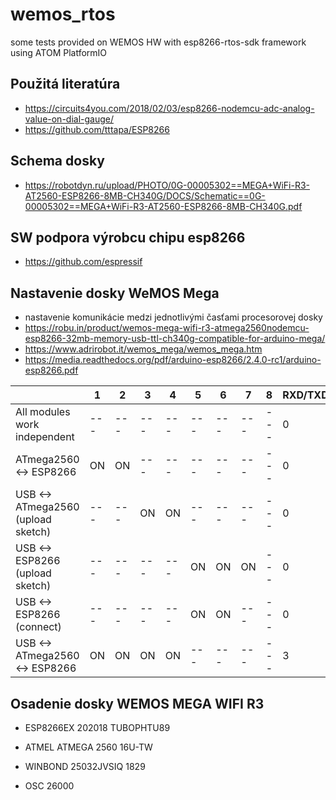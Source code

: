 # wemos_rtos
some tests provided on WEMOS HW with esp8266-rtos-sdk framework using ATOM PlatformIO

## Použitá literatúra
 - https://circuits4you.com/2018/02/03/esp8266-nodemcu-adc-analog-value-on-dial-gauge/
 - https://github.com/tttapa/ESP8266

## Schema dosky
 - https://robotdyn.ru/upload/PHOTO/0G-00005302==MEGA+WiFi-R3-AT2560-ESP8266-8MB-CH340G/DOCS/Schematic==0G-00005302==MEGA+WiFi-R3-AT2560-ESP8266-8MB-CH340G.pdf

## SW podpora výrobcu chipu esp8266
 - https://github.com/espressif

## Nastavenie dosky WeMOS Mega

 - nastavenie komunikácie medzi jednotlivými časťami procesorovej dosky
 - https://robu.in/product/wemos-mega-wifi-r3-atmega2560nodemcu-esp8266-32mb-memory-usb-ttl-ch340g-compatible-for-arduino-mega/
 - https://www.adrirobot.it/wemos_mega/wemos_mega.htm
 - https://media.readthedocs.org/pdf/arduino-esp8266/2.4.0-rc1/arduino-esp8266.pdf

| | 1 | 2 | 3 | 4 | 5 | 6 | 7 | 8 | RXD/TXD |
|-|-|-|-|-|-|-|-|-|-|
| All modules work independent | --- | --- | --- | --- | --- | --- | --- | --- | 0 |
| ATmega2560 <-> ESP8266 | ON | ON | --- | --- | --- | --- | --- | --- | 0 |
| USB <-> ATmega2560 (upload sketch) | --- | --- | ON | ON | --- | --- | --- | --- | 0 |
| USB <-> ESP8266 (upload sketch) | --- | --- | --- | --- | ON | ON | ON | --- | 0 |
| USB <-> ESP8266 (connect) | --- | --- | --- | --- | ON | ON | --- | --- | 0 |
| USB <-> ATmega2560 <-> ESP8266 | ON | ON | ON | ON | --- | --- | --- | --- | 3 |

## Osadenie dosky WEMOS MEGA WIFI R3

 - ESP8266EX
 202018
 TUBOPHTU89
 
 - ATMEL
 ATMEGA 2560
 16U-TW
 
 - WINBOND
 25032JVSIQ
 1829
 
 - OSC 26000
 
